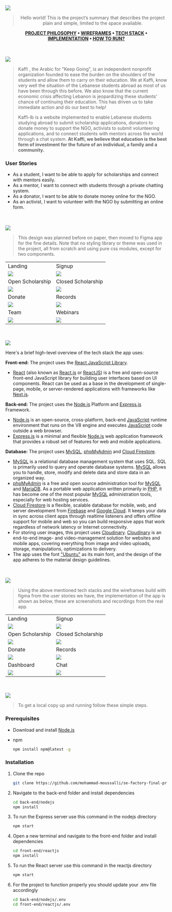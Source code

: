 <img src="./readme/title1.svg"/>

<div align="center">

> Hello world! This is the project’s summary that describes the project plain and simple, limited to the space available.

 **[PROJECT PHILOSOPHY](#project-philosophy) • [WIREFRAMES](#wireframes) • [TECH STACK](#tech-stack) • [IMPLEMENTATION](#implementation) • [HOW TO RUN?](#how-to-run)**


</div>

<br><br>
<img src="./readme/title2.svg" id="project-philosophy"/>


> Kaffi , the Arabic for "Keep Going", is an independent nonprofit organization founded to ease the burden on the shoulders of the students and allow them to carry on their education. We at Kaffi, know very well the situation of the Lebanese students abroad as most of us have been through this before. We also know that the current economic crisis affecting Lebanon is jeopardizing these students' chance of continuing their education. This has driven us to take immediate action and do our best to help! 
> 
> Kaffi-lb is a website implemented to enable Lebanese students studying abroad to submit scholarship applications, donators to donate money to support the NGO, activists to submit volunteering applications, and to connect students with mentors across the world through a chat system.
> **At Kaffi, we believe that education is the best form of investment for the future of an individual, a family and a community.**

### User Stories
- As a student, I want to be able to apply for scholarships and connect with mentors easily.
- As a mentor, I want to connect with students through a private chatting system.
- As a donator, I want to be able to donate money online for the NGO.
- As an activist, I want to volunteer with the NGO by submitting an online form.


<br><br>
<img src="./readme/title3.svg" id="wireframes"/>


> This design was planned before on paper, then moved to Figma app for the fine details.
Note that no styling library or theme was used in the project, all from scratch and using pure css modules, except for two components.


<table>
   <tr>
    <td>Landing</td>
    <td>Signup</td>
   </tr>
   <tr>
    <td><img src="readme/landing.png" /></td>
    <td><img src="readme/register.png"/></td>
   </tr>
   <tr>
    <td>Open Scholarship</td>
    <td>Closed Scholarship</td>
   </tr>
   <tr>
    <td><img src="readme/open-scholarship.png"/></td>
    <td><img src="readme/closed-scholarship.png"/></td>
   </tr>
   <tr>
    <td>Donate</td>
    <td>Records</td>
   </tr> 
   <tr>
    <td><img src="readme/donate.png"/></td>
    <td><img src="readme/records.png"/></td>
   </tr>
    <tr>
    <td>Team</td>
    <td>Webinars</td>
   </tr> 
   <tr>
    <td><img src="readme/team.png"/></td>
    <td><img src="readme/webinars.png"/></td>
   </tr>
</table>


<br><br>
<img src="./readme/title4.svg" id="tech-stack"/>


Here's a brief high-level overview of the tech stack the app uses:


**Front-end:** The project uses the [React JavaScript Library](https://reactjs.org/). 
- [React](https://reactjs.org/) (also known as [React.js](https://reactjs.org/) or [ReactJS](https://reactjs.org/)) is a free and open-source front-end JavaScript library for building user interfaces based on UI components. React can be used as a base in the development of single-page, mobile, or server-rendered applications with frameworks like [Next.js](https://nextjs.org/).

**Back-end:** The project uses the [Node.js](https://nodejs.org/en/) Platform and [Express.js](https://expressjs.com/) Framework. 
- [Node.js](https://nodejs.org/en/) is an open-source, cross-platform, back-end [JavaScript](https://www.javascript.com/) runtime environment that runs on the V8 engine and executes [JavaScript](https://www.javascript.com/) code outside a web browser. 
- [Express.js](https://expressjs.com/) is a minimal and flexible [Node.js](https://nodejs.org/en/) web application framework that provides a robust set of features for web and mobile applications.

**Database:** The project uses [MySQL](https://www.mysql.com/), [phpMyAdmin](https://www.phpmyadmin.net/) and [Cloud Firestore](https://firebase.google.com/docs/firestore).
- [MySQL](https://www.mysql.com/) is a relational database management system that uses SQL. SQL is primarily used to query and operate database systems. [MySQL](https://www.mysql.com/) allows you to handle, store, modify and delete data and store data in an organized way.
- [phpMyAdmin](https://www.phpmyadmin.net/) is a free and open source administration tool for [MySQL](https://www.mysql.com/) and [MariaDB](https://mariadb.org/). As a portable web application written primarily in [PHP](https://www.php.net/), it has become one of the most popular [MySQL](https://www.mysql.com/) administration tools, especially for web hosting services.
- [Cloud Firestore](https://firebase.google.com/docs/firestore) is a flexible, scalable database for mobile, web, and server development from [Firebase](https://firebase.google.com/) and [Google Cloud](https://cloud.google.com/). It keeps your data in sync across client apps through realtime listeners and offers offline support for mobile and web so you can build responsive apps that work regardless of network latency or Internet connectivity.
- For storing user images, this project uses [Cloudinary](https://cloudinary.com/). [Cloudinary](https://cloudinary.com/) is an end-to-end image- and video-management solution for websites and mobile apps, covering everything from image and video uploads, storage, manipulations, optimizations to delivery.
- The app uses the font ["Ubuntu"](https://fonts.google.com/specimen/Ubuntu) as its main font, and the design of the app adheres to the material design guidelines.


<br><br>
<img src="./readme/title5.svg" id="implementation"/>


> Using the above mentioned tech stacks and the wireframes build with figma from the user stories we have, the implementation of the app is shown as below, these are screenshots and recordings from the real app.


<table>
   <tr>
    <td>Landing</td>
    <td>Signup</td>
   </tr>
   <tr>
    <td><img src="readme/landing-project.png" /></td>
    <td><img src="readme/register.gif"/></td>
   </tr>
   <tr>
    <td>Open Scholarship</td>
    <td>Closed Scholarship</td>
   </tr>
   <tr>
    <td><img src="readme/open-scholarship-project.png"/></td>
    <td><img src="readme/closed-scholarship-project.png"/></td>
   </tr>
   <tr>
    <td>Donate</td>
    <td>Records</td>
   </tr> 
   <tr>
    <td><img src="readme/donate-project.png"/></td>
    <td><img src="readme/records-project.png"/></td>
   </tr>
   <tr>
    <td>Dashboard</td>
    <td>Chat</td>
   </tr> 
   <tr>
    <td><img src="readme/chat.gif"/></td>
    <td><img src="readme/dashboard.gif"/></td>
   </tr>
</table>


<br><br>
<img src="./readme/title6.svg" id="how-to-run"/>


> To get a local copy up and running follow these simple steps.


### Prerequisites

* Download and install [Node.js](https://nodejs.org/en/)

* npm
  ```sh
  npm install npm@latest -g
  ```

### Installation

1. Clone the repo
   ```sh
   git clone https://github.com/mohammad-moussalli/se-factory-final-project
   ```
2. Navigate to the back-end folder and install dependencies
   ```sh
   cd back-end/nodejs
   npm install
   ```
3. To run the Express server use this command in the nodejs directory
   ```sh
   npm start
   ```
4. Open a new terminal and navigate to the front-end folder and install dependencies
   ```sh
   cd front-end/reactjs
   npm install
   ```
5. To run the React server use this command in the reactjs directory
   ```sh
   npm start
   ```
6. For the project to function properly you should update your .env file accordingly
   ```sh
   cd back-end/nodejs/.env
   cd front-end/reactjs/.env
   ```
